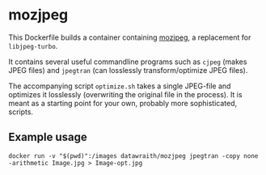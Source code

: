 # mozjpeg

This Dockerfile builds a container containing [mozjpeg](https://github.com/mozilla/mozjpeg),
a replacement for `libjpeg-turbo`.

It contains several useful commandline programs such as `cjpeg` (makes JPEG
files) and `jpegtran` (can losslessly transform/optimize JPEG files).

The accompanying script `optimize.sh` takes a single JPEG-file and optimizes
it losslessly (overwriting the original file in the process). It is meant as
a starting point for your own, probably more sophisticated, scripts.

## Example usage

`docker run -v "$(pwd)":/images datawraith/mozjpeg jpegtran -copy none -arithmetic Image.jpg > Image-opt.jpg`
